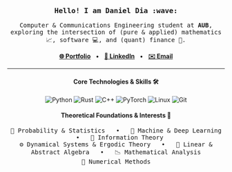 <h3 align="center"><samp>Hello! I am Daniel Dia :wave:</samp></h3>

<p align="center">
  <samp>
    Computer & Communications Engineering student at <b>AUB</b>, exploring the intersection of (pure & applied) mathematics 📈, software 💻, and (quant) finance 🧠.
  </samp>
</p>

<p align="center">
  <a href="https://kibalchish47.github.io/" target="_blank"><strong>🌐 Portfolio</strong></a>
  &nbsp;&nbsp;•&nbsp;&nbsp;
  <a href="https://www.linkedin.com/in/daniel-dia07/" target="_blank"><strong>💼 LinkedIn</strong></a>
  &nbsp;&nbsp;•&nbsp;&nbsp;
  <a href="mailto:dmd13@mail.aub.edu"><strong>✉️ Email</strong></a>
</p>

---

<h4 align="center">Core Technologies & Skills 🛠️</h4>

<p align="center">
  <img src="https://img.shields.io/badge/Python-3776AB?style=for-the-badge&logo=python&logoColor=white" alt="Python"/>
  <img src="https://img.shields.io/badge/Rust-000000?style=for-the-badge&logo=rust&logoColor=white" alt="Rust"/>
  <img src="https://img.shields.io/badge/C++-00599C?style=for-the-badge&logo=c%2B%2B&logoColor=white" alt="C++"/>
  <img src="https://img.shields.io/badge/PyTorch-EE4C2C?style=for-the-badge&logo=pytorch&logoColor=white" alt="PyTorch"/>
  <img src="https://img.shields.io/badge/Linux-FCC624?style=for-the-badge&logo=linux&logoColor=black" alt="Linux"/>
  <img src="https://img.shields.io/badge/Git-F05032?style=for-the-badge&logo=git&logoColor=white" alt="Git"/>
</p>

<h4 align="center">Theoretical Foundations & Interests 🧠</h4>

<p align="center">
<samp>
🎲 Probability & Statistics &nbsp;&nbsp;•&nbsp;&nbsp; 🤖 Machine & Deep Learning &nbsp;&nbsp;•&nbsp;&nbsp; 📡 Information Theory<br>
⚙️ Dynamical Systems & Ergodic Theory &nbsp;&nbsp;•&nbsp;&nbsp; 📐 Linear & Abstract Algebra &nbsp;&nbsp;•&nbsp;&nbsp; 📉 Mathematical Analysis<br>
🔢 Numerical Methods
</samp>
</p>





















